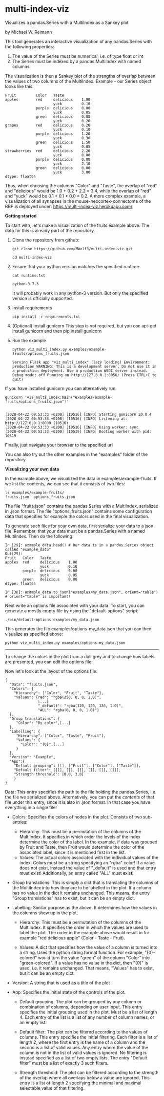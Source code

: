 # multi-index-viz
Visualizes a pandas.Series with a MultiIndex as a Sankey plot

by Michael W. Reimann

This tool generates an interactive visualization of any pandas.Series with the following properties:
1. The value of the Series must be numerical, i.e. of type float or int
2. The Series must be indexed by a pandas.MultiIndex with named columns

The visualization is then a Sankey plot of the strengths of overlap between the values of two columns of the MultiIndex.
Example - our Series object looks like this:

    Fruit         Color   Taste
    apples        red     delicious    1.00
                          yuck         0.10
                  purple  delicious    0.00
                          yuck         0.05
                  green   delicious    0.80
                          yuck         0.20
    grapes        red     delicious    0.20
                          yuck         0.10
                  purple  delicious    1.20
                          yuck         0.30
                  green   delicious    1.50
                          yuck         0.05
    strawberries  red     delicious    2.20
                          yuck         0.00
                  purple  delicious    0.00
                          yuck         2.10
                  green   delicious    0.00
                          yuck         3.00
    dtype: float64

Thus, when choosing the columns "Color" and "Taste", the overlap of "red" and "delicious" would be 1.0 + 0.2 + 2.2 = 3.4,
while the overlap of "red" and "yuck" would be 0.1 + 0.1 + 0.0 = 0.2.
A more complex example, a visualization of all synapses in the mouse-neocortex-connectome of the BBP is deployed under:
https://multi-index-viz.herokuapp.com/

**Getting started**

To start with, let's make a visualization of the fruits example above. The data for this is already part of the repository.

1. Clone the repository from github:

    `git clone https://github.com/MWolfR/multi-index-viz.git`
    
    `cd multi-index-viz`

2. Ensure that your python version matches the specified runtime:

    `cat runtime.txt`

    `python-3.7.3`

    It will probably work in any python-3 version. But only the specified version is officially supported.

3. Install requirements

    `pip install -r requirements.txt`

4. (Optional) install gunicorn
This step is not required, but you can apt-get install gunicorn and then pip install gunicorn

5. Run the example

    `python viz_multi_index.py examples/example-fruits/options_fruits.json`

    `Serving Flask app "viz_multi_index" (lazy loading)
    Environment: production
    WARNING: This is a development server. Do not use it in a production deployment.
    Use a production WSGI server instead.
    Debug mode: off
    Running on http://127.0.0.1:8050/ (Press CTRL+C to quit)`


If you have installed gunicorn you can alternatively run:

    gunicorn 'viz_multi_index:main("examples/example-fruits/options_fruits.json")'


    [2020-04-22 09:53:33 +0200] [10516] [INFO] Starting gunicorn 20.0.4
    [2020-04-22 09:53:33 +0200] [10516] [INFO] Listening at: http://127.0.0.1:8000 (10516)
    [2020-04-22 09:53:33 +0200] [10516] [INFO] Using worker: sync
    [2020-04-22 09:53:33 +0200] [10519] [INFO] Booting worker with pid: 10519


Finally, just navigate your browser to the specified url

You can also try out the other examples in the "examples" folder of the repository


**Visualizing your own data**

In the example above, we visualized the data in examples/example-fruits. If we list the contents, we can see that it consists of two files:

    ls examples/example-fruits/
    fruits.json  options_fruits.json

The file "fruits.json" contains the pandas.Series with a MultiIndex, serialized in .json format.
The file "options_fruits.json" contains some configuration data that specifies for example the colors used in the final visualization.

To generate such files for your own data, first serialize your data to a json file.
Remember, that your data must be a pandas.Series with a named MultiIndex. Then do the following:

    In [29]: example_data.head() # Our data is in a pandas.Series object called "example_data"
    Out[29]:
    Fruit   Color   Taste
    apples  red     delicious    1.00
                    yuck         0.10
            purple  delicious    0.00
                    yuck         0.05
            green   delicious    0.80
    dtype: float64

    In [30]: example_data.to_json("examples/my_data.json", orient="table") # orient="table" is important!

Next write an options file associated with your data. To start, you can generate a mostly empty file by using the "default-options" script:

    ./bin/default-options examples/my_data.json

This generates the file examples/options-my_data.json that you can then visualize as specified above:

    python viz_multi_index.py examples/options-my_data.json

---

To change the colors in the plot from a dull grey and to change how labels are presented, you can edit the options file:

Now let's look at the layout of the options file:

    {
      "Data": "fruits.json",
      "Colors": {
        "Hierarchy": ["Color", "Fruit", "Taste"],
        "Values": {red": "rgba(250, 0, 0, 1.0)",
                   [...]
                   "_default": "rgba(120, 120, 120, 1.0)",
                   "ALL": "rgba(0, 0, 0, 1.0)"}
      },
      "Group translations": {
         "Color": "By color",[...]
      },
      "Labelling": {
         "Hierarchy": ["Color", "Taste", "Fruit"],
         "Values": {
           "Color": "{0}",[...]
         }
      },
      "Version": "Example",
      "App":{
        "Default grouping": [[], ["Fruit"], ["Color"], ["Taste"]],
        "Default filter": [[[], []], [[], []], [[], []]],
        "Strength threshold": [0.0, 3.0]
        }
    }

Data: This entry specifies the path to the file holding the pandas.Series, i.e. the file we serialized above.
Alternatively, you can put the _contents_ of that file under this entry, since it is also in .json format. In that case you have everything in a single file!

* Colors: Specifies the colors of nodes in the plot. Consists of two sub-entries:
  * Hierarchy: This must be a permutation of the columns of the MultiIndex. It specifies in which order the levels of the index determine the color of the label.
In the example, if data was grouped by Fruit and Taste, then Fruit would determine the color of the associated label, since it is mentioned first in the list.
  * Values: The actual colors associated with the individual values of the index. Colors must be a string specifying an "rgba" color!
If a value does not exist, instead the value of "_default" is used and that entry must exist! Additionally, an entry called "ALL" must exist!

* Group translations: This is simply a dict that is translating the columns of the MultiIndex into how they are to be labelled in the plot.
If a column has no value in the dict it remains unchanged. This means, the entry "Group translations" has to exist, but it can be an empty dict.

* Labelling: Similar purpose as the above. It determines how the values in the columns show up in the plot.

  * Hierarchy: This must be a permutation of the columns of the MultiIndex. It specifies the order in which the values are used to label the plot.
    The order in the example above would result in for example "red delicious apple" (Color - Taste - Fruit).

  * Values: A dict that specifies how the value of a column is turned into a string. Uses the python string.format function.
    For example, "{0}-colored" would turn the value "green" of the column "Color" into "green-colored". If a value has no value in the dict, then "{0}" is used, i.e. it remains unchanged.
    That means, "Values" has to exist, but it can be an empty dict.

* Version: A string that is used as a title of the plot

* App: Specifies the initial state of the controls of the plot.

  * Default grouping: The plot can be grouped by any column or combination of columns, depending on user input. This entry specifies the initial grouping used in the plot.
    Must be a list of length 4. Each entry of the list is a list of any number of column names, or an empty list.

  * Default filter: The plot can be filtered according to the values of columns. This entry specifies the initial filtering.
    Each filter is a list of length 2, where the first entry is the name of a column and the second is a list of valid values. Any entry where the value of the column is not in the list of valid values is ignored.
    No filtering is instead specified as a list of two empty lists. The entry "Default filter" must be a list of exactly 3 such filters.

  * Strength threshold: The plot can be filtered according to the strength of the overlap where all overlaps below a value are ignored.
    This entry is a list of length 2 specifying the minimal and maximal selectable value of that filtering.

